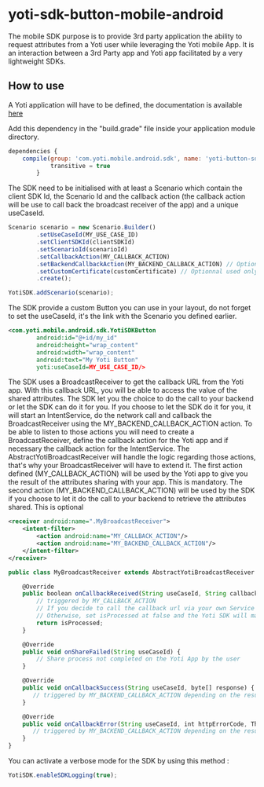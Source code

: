 # yoti-sdk-button-mobile-android
The mobile SDK purpose is to provide 3rd party application the ability to request attributes from a Yoti user while leveraging the Yoti mobile App.
It is an interaction between a 3rd Party app and Yoti app facilitated by a very lightweight SDKs.

## How to use
A Yoti application will have to be defined, the documentation is available [here](https://www.yoti.com/developers/documentation/#how-to-set-up-an-application)


Add this dependency in the "build.grade" file inside your application module directory.

```javascript
dependencies {
    compile(group: 'com.yoti.mobile.android.sdk', name: 'yoti-button-sdk', version: '0.0.2', classifier: 'release', ext: 'aar'){
            transitive = true
        }
```


The SDK need to be initialised with at least a Scenario which contain the client SDK Id, the Scenario Id and the callback action (the callback action will be use to call back the broadcast receiver of the app) and a unique useCaseId.

```javascript
Scenario scenario = new Scenario.Builder()
        .setUseCaseId(MY_USE_CASE_ID)
        .setClientSDKId(clientSDKId)
        .setScenarioId(scenarioId)
        .setCallbackAction(MY_CALLBACK_ACTION)
        .setBackendCallbackAction(MY_BACKEND_CALLBACK_ACTION) // Optional if you choose to make the call to your backend yourself
        .setCustomCertificate(customCertificate) // Optionnal used only if your backend has a self signed certificate for example
        .create();

YotiSDK.addScenario(scenario);
```

The SDK provide a custom Button you can use in your layout, do not forget to set the useCaseId, it's the link with the Scenario you defined earlier.

```xml
<com.yoti.mobile.android.sdk.YotiSDKButton
        android:id="@+id/my_id"
        android:height="wrap_content"
        android:width="wrap_content"
        android:text="My Yoti Button"
        yoti:useCaseId=MY_USE_CASE_ID/>
```

The SDK uses a BroadcastReceiver to get the callback URL from the Yoti app. With this callback URL, you will be able to access the value of the shared attributes. 
The SDK let you the choice to do the call to your backend or let the SDK can do it for you. 
If you choose to let the SDK do it for you, it will start an IntentService, do the network call and callback the BroadcastReceiver using the MY_BACKEND_CALLBACK_ACTION action.
To be able to listen to those actions you will need to create a BroadcastReceiver, define the callback action for the Yoti app and if necessary the callback action for the IntentService. 
The AbstractYotiBroadcastReceiver will handle the logic regarding those actions, that's why your BroadcastReceiver will have to extend it. 
 The first action defined (MY_CALLBACK_ACTION) will be used by the Yoti app to give you the result of the attributes sharing with your app. This is mandatory.
 The second action (MY_BACKEND_CALLBACK_ACTION) will be used by the SDK if you choose to let it do the call to your backend to retrieve the attributes shared. This is optional

```xml
<receiver android:name=".MyBroadcastReceiver">
    <intent-filter>
        <action android:name="MY_CALLBACK_ACTION"/>
        <action android:name="MY_BACKEND_CALLBACK_ACTION"/>
    </intent-filter>
</receiver>
```


```javascript
public class MyBroadcastReceiver extends AbstractYotiBroadcastReceiver {

    @Override
    public boolean onCallbackReceived(String useCaseId, String callbackRoot, String token, String fullUrl) {
        // triggered by MY_CALLBACK_ACTION
        // If you decide to call the callback url via your own Service and handle the result, set isProcessed at true.
        // Otherwise, set isProcessed at false and the Yoti SDK will make the call            
        return isProcessed;       
    }

    @Override
    public void onShareFailed(String useCaseId) {
        // Share process not completed on the Yoti App by the user
    }

    @Override
    public void onCallbackSuccess(String useCaseId, byte[] response) {
       // triggered by MY_BACKEND_CALLBACK_ACTION depending on the result
    }

    @Override
    public void onCallbackError(String useCaseId, int httpErrorCode, Throwable error, byte[] response) {
       // triggered by MY_BACKEND_CALLBACK_ACTION depending on the result
    }
}
```

You can activate a verbose mode for the SDK by using this method :
```javascript
YotiSDK.enableSDKLogging(true);
```